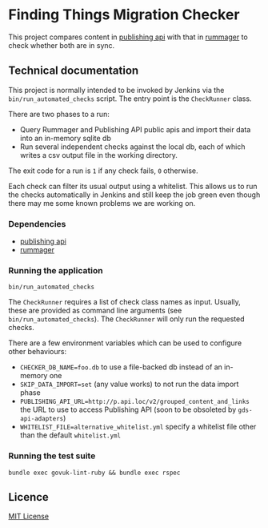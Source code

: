 # Finding Things Migration Checker

This project compares content in [publishing api](https://github.com/alphagov/publishing-api)
with that in [rummager](https://github.com/alphagov/rummager) to check whether both are in sync.

## Technical documentation

This project is normally intended to be invoked by Jenkins via the `bin/run_automated_checks` script.
The entry point is the `CheckRunner` class.

There are two phases to a run:

- Query Rummager and Publishing API public apis and import their data into an in-memory sqlite db
- Run several independent checks against the local db, each of which writes a csv output file in the working directory.

The exit code for a run is `1` if any check fails, `0` otherwise.

Each check can filter its usual output using a whitelist. This allows us to run the checks automatically
in Jenkins and still keep the job green even though there may me some known problems we are working on.

### Dependencies

- [publishing api](https://github.com/alphagov/publishing-api)
- [rummager](https://github.com/alphagov/rummager)

### Running the application

`bin/run_automated_checks`

The `CheckRunner` requires a list of check class names as input.
Usually, these are provided as command line arguments (see `bin/run_automated_checks`).
The `CheckRunner` will only run the requested checks.

There are a few environment variables which can be used to configure other behaviours:

- `CHECKER_DB_NAME=foo.db` to use a file-backed db instead of an in-memory one
- `SKIP_DATA_IMPORT=set` (any value works) to not run the data import phase
- `PUBLISHING_API_URL=http://p.api.loc/v2/grouped_content_and_links` the URL to use to access Publishing API (soon to be obsoleted by `gds-api-adapters`)
- `WHITELIST_FILE=alternative_whitelist.yml` specify a whitelist file other than the default `whitelist.yml`

### Running the test suite

`bundle exec govuk-lint-ruby && bundle exec rspec`

## Licence

[MIT License](LICENCE)
